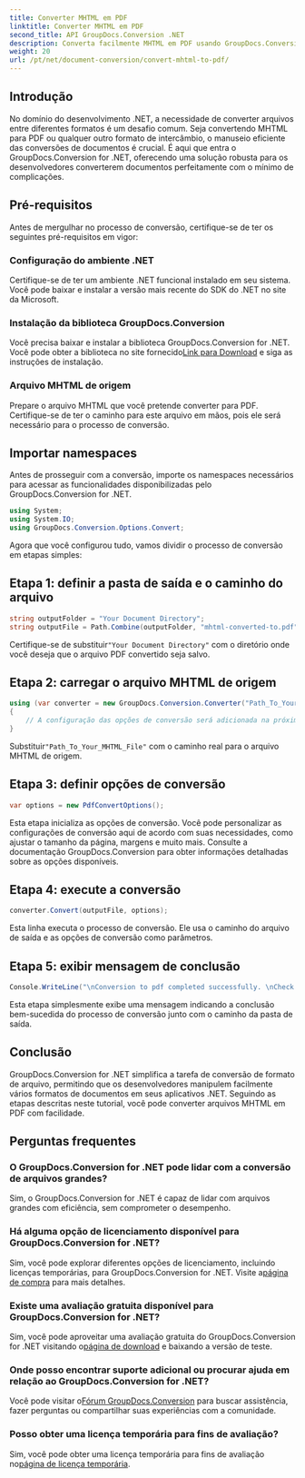 ```yaml
---
title: Converter MHTML em PDF
linktitle: Converter MHTML em PDF
second_title: API GroupDocs.Conversion .NET
description: Converta facilmente MHTML em PDF usando GroupDocs.Conversion for .NET. Simplifique o manuseio de documentos com esta biblioteca robusta.
weight: 20
url: /pt/net/document-conversion/convert-mhtml-to-pdf/
---
```

## Introdução
No domínio do desenvolvimento .NET, a necessidade de converter arquivos entre diferentes formatos é um desafio comum. Seja convertendo MHTML para PDF ou qualquer outro formato de intercâmbio, o manuseio eficiente das conversões de documentos é crucial. É aqui que entra o GroupDocs.Conversion for .NET, oferecendo uma solução robusta para os desenvolvedores converterem documentos perfeitamente com o mínimo de complicações.
## Pré-requisitos
Antes de mergulhar no processo de conversão, certifique-se de ter os seguintes pré-requisitos em vigor:
### Configuração do ambiente .NET
Certifique-se de ter um ambiente .NET funcional instalado em seu sistema. Você pode baixar e instalar a versão mais recente do SDK do .NET no site da Microsoft.
### Instalação da biblioteca GroupDocs.Conversion
Você precisa baixar e instalar a biblioteca GroupDocs.Conversion for .NET. Você pode obter a biblioteca no site fornecido[Link para Download](https://releases.groupdocs.com/conversion/net/) e siga as instruções de instalação.
### Arquivo MHTML de origem
Prepare o arquivo MHTML que você pretende converter para PDF. Certifique-se de ter o caminho para este arquivo em mãos, pois ele será necessário para o processo de conversão.

## Importar namespaces
Antes de prosseguir com a conversão, importe os namespaces necessários para acessar as funcionalidades disponibilizadas pelo GroupDocs.Conversion for .NET.

```csharp
using System;
using System.IO;
using GroupDocs.Conversion.Options.Convert;
```

Agora que você configurou tudo, vamos dividir o processo de conversão em etapas simples:
## Etapa 1: definir a pasta de saída e o caminho do arquivo
```csharp
string outputFolder = "Your Document Directory";
string outputFile = Path.Combine(outputFolder, "mhtml-converted-to.pdf");
```
Certifique-se de substituir`"Your Document Directory"` com o diretório onde você deseja que o arquivo PDF convertido seja salvo.
## Etapa 2: carregar o arquivo MHTML de origem
```csharp
using (var converter = new GroupDocs.Conversion.Converter("Path_To_Your_MHTML_File"))
{
    // A configuração das opções de conversão será adicionada na próxima etapa
}
```
 Substituir`"Path_To_Your_MHTML_File"` com o caminho real para o arquivo MHTML de origem.
## Etapa 3: definir opções de conversão
```csharp
var options = new PdfConvertOptions();
```
Esta etapa inicializa as opções de conversão. Você pode personalizar as configurações de conversão aqui de acordo com suas necessidades, como ajustar o tamanho da página, margens e muito mais. Consulte a documentação GroupDocs.Conversion para obter informações detalhadas sobre as opções disponíveis.
## Etapa 4: execute a conversão
```csharp
converter.Convert(outputFile, options);
```
Esta linha executa o processo de conversão. Ele usa o caminho do arquivo de saída e as opções de conversão como parâmetros.
## Etapa 5: exibir mensagem de conclusão
```csharp
Console.WriteLine("\nConversion to pdf completed successfully. \nCheck output in {0}", outputFolder);
```
Esta etapa simplesmente exibe uma mensagem indicando a conclusão bem-sucedida do processo de conversão junto com o caminho da pasta de saída.

## Conclusão
GroupDocs.Conversion for .NET simplifica a tarefa de conversão de formato de arquivo, permitindo que os desenvolvedores manipulem facilmente vários formatos de documentos em seus aplicativos .NET. Seguindo as etapas descritas neste tutorial, você pode converter arquivos MHTML em PDF com facilidade.
## Perguntas frequentes
### O GroupDocs.Conversion for .NET pode lidar com a conversão de arquivos grandes?
Sim, o GroupDocs.Conversion for .NET é capaz de lidar com arquivos grandes com eficiência, sem comprometer o desempenho.
### Há alguma opção de licenciamento disponível para GroupDocs.Conversion for .NET?
 Sim, você pode explorar diferentes opções de licenciamento, incluindo licenças temporárias, para GroupDocs.Conversion for .NET. Visite a[página de compra](https://purchase.groupdocs.com/buy) para mais detalhes.
### Existe uma avaliação gratuita disponível para GroupDocs.Conversion for .NET?
Sim, você pode aproveitar uma avaliação gratuita do GroupDocs.Conversion for .NET visitando o[página de download](https://releases.groupdocs.com/) e baixando a versão de teste.
### Onde posso encontrar suporte adicional ou procurar ajuda em relação ao GroupDocs.Conversion for .NET?
 Você pode visitar o[Fórum GroupDocs.Conversion](https://forum.groupdocs.com/c/conversion/11) para buscar assistência, fazer perguntas ou compartilhar suas experiências com a comunidade.
### Posso obter uma licença temporária para fins de avaliação?
 Sim, você pode obter uma licença temporária para fins de avaliação no[página de licença temporária](https://purchase.groupdocs.com/temporary-license/).